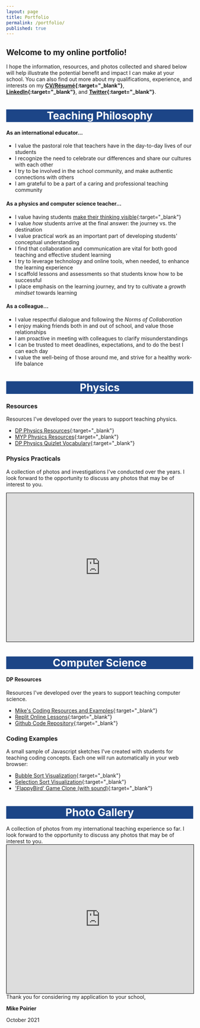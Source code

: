 ```yaml
---
layout: page
title: Portfolio
permalink: /portfolio/
published: true
---
```

## Welcome to my online portfolio!
  
I hope the information, resources, and photos collected and shared below will help illustrate the potential benefit and impact I can make at your school. You can also find out more about my qualifications, experience, and interests on my **[CV/Résumé](https://drive.google.com/file/d/1qzE-WX_8jcSoO0RaCrOvLCab0GqjfB5N/view?usp=sharing){:target="_blank"}**, **[LinkedIn](https://www.linkedin.com/in/mvpoirier8){:target="_blank"}**, and **[Twitter](https://twitter.com/mvpoirier){:target="_blank"}**.

<h1 style="background-color:#1c4587;color:White;" align="center">Teaching Philosophy</h1>

#### As an international educator...
- I value the pastoral role that teachers have in the day-to-day lives of our students
- I recognize the need to celebrate our differences and share our cultures with each other
- I try to be involved in the school community, and make authentic connections with others
- I am grateful to be a part of a caring and professional teaching community

#### As a physics and computer science teacher...
- I value having students [make their thinking visible](https://pz.harvard.edu/thinking-routines){:target="_blank"}
- I value *how* students arrive at the final answer: the journey vs. the destination
- I value practical work as an important part of developing students' conceptual understanding
- I find that collaboration and communication are vital for both good teaching and effective student learning
- I try to leverage technology and online tools, when needed, to enhance the learning experience
- I scaffold lessons and assessments so that students know how to be successful
- I place emphasis on the learning journey, and try to cultivate a *growth mindset* towards learning

#### As a colleague...
- I value respectful dialogue and following the *Norms of Collaboration*
- I enjoy making friends both in and out of school, and value those relationships
- I am proactive in meeting with colleagues to clarify misunderstandings
- I can be trusted to meet deadlines, expectations, and to do the best I can each day
- I value the well-being of those around me, and strive for a healthy work-life balance
  
<h1 style="background-color:#1c4587;color:White;" align="center">Physics</h1>
  
### Resources
Resources I've developed over the years to support teaching physics.
- [DP Physics Resources](/physics_dp){:target="_blank"}
- [MYP Physics Resources](/physics_myp){:target="_blank"}
- [DP Physics Quizlet Vocabulary](https://quizlet.com/mvpoirier/folders/dp-physics/sets){:target="_blank"}

### Physics Practicals
A collection of photos and investigations I've conducted over the years. I look forward to the opportunity to discuss any photos that may be of interest to you.
<iframe src="https://drive.google.com/embeddedfolderview?id=0B6pDDaLlP7i9d3hkbzZySTBfLTQ#grid" width="100%" height="400px" style="border:1px solid black;"></iframe>  
  
<h1 style="background-color:#1c4587;color:White;" align="center">Computer Science</h1>

#### DP Resources
Resources I've developed over the years to support teaching computer science.
- [Mike's Coding Resources and Examples](https://mvpoirier.github.io/coding/){:target="_blank"}
- [Replit Online Lessons](https://repl.it/@mpoirier){:target="_blank"}
- [Github Code Repository](https://github.com/mvpoirier){:target="_blank"}

### Coding Examples
A small sample of Javascript sketches I've created with students for teaching coding concepts. Each one will run automatically in your web browser:
- [Bubble Sort Visualization](https://raw.githack.com/mvpoirier/Javascript/master/sortingVisualization/bubbleSort.html){:target="_blank"}
- [Selection Sort Visualization](https://raw.githack.com/mvpoirier/Javascript/master/sortingVisualization/selectionSort.html){:target="_blank"}
- ['FlappyBird' Game Clone (with sound)](https://rawcdn.githack.com/mvpoirier/Javascript/10c9ddfab73272a126eefb6ac23b20ef061236a2/flappyBirdClones/WEEK3/index.html){:target="_blank"}
  
<h1 style="background-color:#1c4587;color:White;" align="center">Photo Gallery</h1>
A collection of photos from my international teaching experience so far. I look forward to the opportunity to discuss any photos that may be of interest to you.
<iframe src="https://drive.google.com/embeddedfolderview?id=1ze-c7pArKdb_ZVdRN_NtHbPRVUAanBTL#grid" width="100%" height="400px" style="border:1px solid black;"></iframe>  
  
<br>
Thank you for considering my application to your school,  
  
**Mike Poirier**  
  
October 2021
